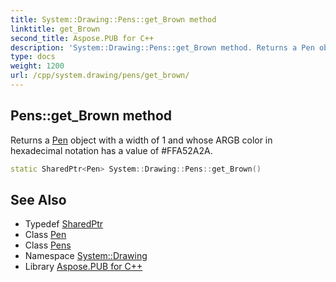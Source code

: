 ```yaml
---
title: System::Drawing::Pens::get_Brown method
linktitle: get_Brown
second_title: Aspose.PUB for C++
description: 'System::Drawing::Pens::get_Brown method. Returns a Pen object with a width of 1 and whose ARGB color in hexadecimal notation has a value of #FFA52A2A in C++.'
type: docs
weight: 1200
url: /cpp/system.drawing/pens/get_brown/
---
```

## Pens::get_Brown method


Returns a [Pen](../../pen/) object with a width of 1 and whose ARGB color in hexadecimal notation has a value of #FFA52A2A.

```cpp
static SharedPtr<Pen> System::Drawing::Pens::get_Brown()
```

## See Also

* Typedef [SharedPtr](../../../system/sharedptr/)
* Class [Pen](../../pen/)
* Class [Pens](../)
* Namespace [System::Drawing](../../)
* Library [Aspose.PUB for C++](../../../)
